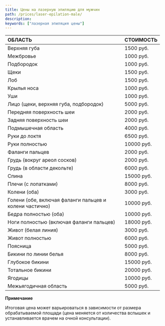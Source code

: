 ```yaml
---
title: Цены на лазерную эпиляцию для мужчин
path: /prices/laser-epilation-male/
description:
keywords: ["лазерная эпиляция цены"]
---
```



| ОБЛАСТЬ                                                 | СТОИМОСТЬ  |
|:--------------------------------------------------------|:-----------|
| Верхняя губа                                            | 1500 руб.  |
| Межбровье                                               | 1000 руб.  |
| Подбородок                                              | 1000 руб.  |
| Щеки                                                    | 1500 руб.  |
| Лоб                                                     | 1500 руб.  |
| Крылья носа                                             | 1000 руб.  |
| Уши                                                     | 1000 руб.  |
| Лицо (щеки, верхняя губа, подбородок)                   | 5000 руб.  |
| Передняя поверхность шеи                                | 2000 руб.  |
| Задняя поверхность шеи                                  | 2000 руб.  |
| Подмышечная область                                     | 4000 руб.  |
| Руки до локтя                                           | 6500 руб.  |
| Руки полностью                                          | 10000 руб. |
| Фаланги пальцев                                         | 2000 руб.  |
| Грудь (вокруг ареол сосков)                             | 2000 руб.  |
| Грудь (в области декольте)                              | 6000 руб.  |
| Спина                                                   | 15000 руб. |
| Плечи (с лопатками)                                     | 8000 руб.  |
| Колени (оба)                                            | 3000 руб.  |
| Голени (обе, включая фаланги пальцев и колени частично) | 10000 руб. |
| Бедра полностью (оба)                                   | 10000 руб. |
| Ноги полностью (включая фаланги пальцев)                | 18000 руб. |
| Живот (белая линия)                                     | 3000 руб.  |
| Живот полностью                                         | 6000 руб.  |
| Поясница                                                | 5000 руб.  |
| Бикини по линии белья                                   | 8000 руб.  |
| Глубокое бикини                                         | 15000 руб. |
| Тотальное бикини                                        | 20000 руб. |
| Ягодицы                                                 | 10000 руб. |
| Межьягодичная область                                   | 5000 руб.  |

**Примечание**

Итоговая цена может варьироваться в зависимости от размера
обрабатываемой площади (цена меняется от количества вспышек и
устанавливается врачем на очной консультации).
